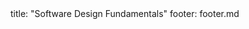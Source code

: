 <frontmatter>
title: "Software Design Fundamentals"
footer: footer.md
</frontmatter>

<include src="navbar.md" boilerplate />

<include src="container-inPage-asFlat.md" boilerplate />